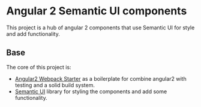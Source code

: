 # Angular 2 Semantic UI components
This project is a hub of angular 2 components that use Semantic UI for style
and add functionality.

## Base
The core of this project is:
* [Angular2 Webpack Starter](https://angularclass.github.io/angular2-webpack-starter/)
as a boilerplate for combine angular2 with testing and a solid
build system.
* [Semantic UI](http://semantic-ui.com/) library for styling the components and
add some functionality.
